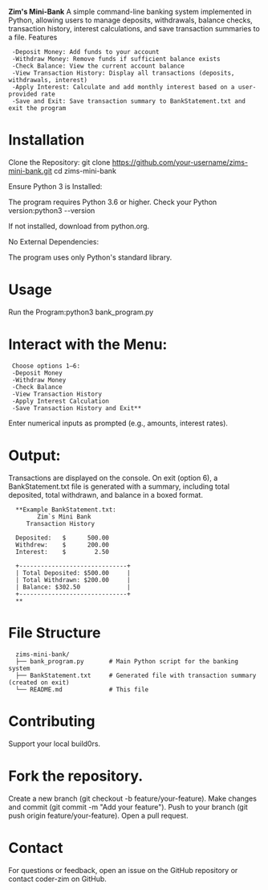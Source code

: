 **Zim's Mini-Bank**
A simple command-line banking system implemented in Python, allowing users to manage deposits, withdrawals, balance checks, transaction history, interest calculations, and save transaction summaries to a file.
Features

     -Deposit Money: Add funds to your account
     -Withdraw Money: Remove funds if sufficient balance exists
     -Check Balance: View the current account balance
     -View Transaction History: Display all transactions (deposits, withdrawals, interest)
     -Apply Interest: Calculate and add monthly interest based on a user-provided rate
     -Save and Exit: Save transaction summary to BankStatement.txt and exit the program


# **Installation**

Clone the Repository:
git clone https://github.com/your-username/zims-mini-bank.git
cd zims-mini-bank

Ensure Python 3 is Installed:

The program requires Python 3.6 or higher.
Check your Python version:python3 --version

If not installed, download from python.org.

No External Dependencies:

The program uses only Python's standard library.


# **Usage**

Run the Program:python3 bank_program.py

# Interact with the Menu:
     Choose options 1–6:
     -Deposit Money
     -Withdraw Money
     -Check Balance
     -View Transaction History
     -Apply Interest Calculation
     -Save Transaction History and Exit**

Enter numerical inputs as prompted (e.g., amounts, interest rates).


# **Output:**
Transactions are displayed on the console.
On exit (option 6), a BankStatement.txt file is generated with a summary, including total deposited, total withdrawn, and balance in a boxed format.


      **Example BankStatement.txt:
            Zim`s Mini Bank      
         Transaction History     
      
      Deposited:   $      500.00
      Withdrew:    $      200.00
      Interest:    $        2.50
      
      +------------------------------+
      | Total Deposited: $500.00     |
      | Total Withdrawn: $200.00     |
      | Balance: $302.50             |
      +------------------------------+
      **

# **File Structure**
      zims-mini-bank/
      ├── bank_program.py       # Main Python script for the banking system
      ├── BankStatement.txt     # Generated file with transaction summary (created on exit)
      └── README.md             # This file
      

# **Contributing**
Support your local build0rs.


# **Fork the repository.**
Create a new branch (git checkout -b feature/your-feature).
Make changes and commit (git commit -m "Add your feature").
Push to your branch (git push origin feature/your-feature).
Open a pull request.


# **Contact**
For questions or feedback, open an issue on the GitHub repository or contact coder-zim on GitHub.
